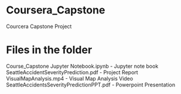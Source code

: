 # Coursera_Capstone
Courcera Capstone Project
# Files in the folder
Course_Capstone Jupyter Notebook.ipynb   - Jupyter note book
SeattleAccidentSeverityPrediction.pdf   - Project Report
VisualMapAnalysis.mp4 - Visual Map Analysis Video
SeattleAccidentsSeverityPredictionPPT.pdf - Powerpoint Presentation
